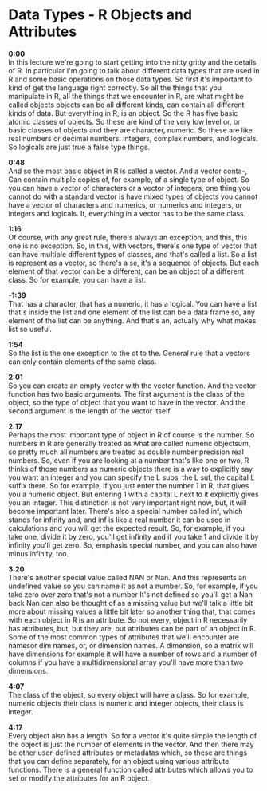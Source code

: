 # Data Types - R Objects and Attributes

**0:00**  
In this lecture we're going to start getting into the nitty gritty and the details of R. In particular I'm going to talk about different data types that are used in R and some basic operations on those data types. So first it's important to kind of get the language right correctly. So all the things that you manipulate in R, all the things that we encounter in R, are what might be called objects objects can be all different kinds, can contain all different kinds of data. But everything in R, is an object. So the R has five basic atomic classes of objects. So these are kind of the very low level or, or basic classes of objects and they are character, numeric. So these are like real numbers or decimal numbers. integers, complex numbers, and logicals. So logicals are just true a false type things. 

**0:48**  
And so the most basic object in R is called a vector. And a vector conta-, Can contain multiple copies of, for example, of a single type of object. So you can have a vector of characters or a vector of integers, one thing you cannot do with a standard vector is have mixed types of objects you cannot have a vector of characters and numerics, or numerics and integers, or integers and logicals. It, everything in a vector has to be the same class. 

**1:16**  
Of course, with any great rule, there's always an exception, and this, this one is no exception. So, in this, with vectors, there's one type of vector that can have multiple different types of classes, and that's called a list. So a list is represent as a vector, so there's a se, it's a sequence of objects. But each element of that vector can be a different, can be an object of a different class. So for example, you can have a list. 

**-1:39**  
That has a character, that has a numeric, it has a logical. You can have a list that's inside the list and one element of the list can be a data frame so, any element of the list can be anything. And that's an, actually why what makes list so useful. 

**1:54**  
So the list is the one exception to the ot to the. General rule that a vectors can only contain elements of the same class. 

**2:01**  
So you can create an empty vector with the vector function. And the vector function has two basic arguments. The first argument is the class of the object, so the type of object that you want to have in the vector. And the second argument is the length of the vector itself. 

**2:17**  
Perhaps the most important type of object in R of course is the number. So numbers in R are generally treated as what are called numeric objectsum, so pretty much all numbers are treated as double number precision real numbers. So, even if you are looking at a number that's like one or two, R thinks of those numbers as numeric objects there is a way to explicitly say you want an integer and you can specify the L subs, the L suf, the capital L suffix there. So for example, if you just enter the number 1 in R, that gives you a numeric object. But entering 1 with a capital L next to it explicitly gives you an integer. This distinction is not very important right now, but, it will become important later. There's also a special number called inf, which stands for infinity and, and inf is like a real number it can be used in calculations and you will get the expected result. So, for example, if you take one, divide it by zero, you'll get infinity and if you take 1 and divide it by infinity you'll get zero. So, emphasis special number, and you can also have minus infinity, too. 

**3:20**  
There's another special value called NAN or Nan. And this represents an undefined value so you can name it as not a number. So, for example, if you take zero over zero that's not a number It's not defined so you'll get a Nan back Nan can also be thought of as a missing value but we'll talk a little bit more about missing values a little bit later so another thing that, that comes with each object in R is an attribute. So not every, object in R necessarily has attributes, but, but they are, but attributes can be part of an object in R. Some of the most common types of attributes that we'll encounter are namesor dim names, or, or dimension names. A dimension, so a matrix will have dimensions for example it will have a number of rows and a number of columns if you have a multidimensional array you'll have more than two dimensions. 

**4:07**  
The class of the object, so every object will have a class. So for example, numeric objects their class is numeric and integer objects, their class is integer. 

**4:17**  
Every object also has a length. So for a vector it's quite simple the length of the object is just the number of elements in the vector. And then there may be other user-defined attributes or metadatas which, so these are things that you can define separately, for an object using various attribute functions. There is a general function called attributes which allows you to set or modify the attributes for an R object. 